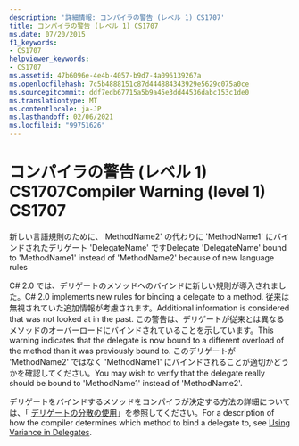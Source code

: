```yaml
---
description: '詳細情報: コンパイラの警告 (レベル 1) CS1707'
title: コンパイラの警告 (レベル 1) CS1707
ms.date: 07/20/2015
f1_keywords:
- CS1707
helpviewer_keywords:
- CS1707
ms.assetid: 47b6096e-4e4b-4057-b9d7-4a096139267a
ms.openlocfilehash: 7c5b4888151c87d444884343929e5629c075a0ce
ms.sourcegitcommit: ddf7edb67715a5b9a45e3dd44536dabc153c1de0
ms.translationtype: MT
ms.contentlocale: ja-JP
ms.lasthandoff: 02/06/2021
ms.locfileid: "99751626"
---
```

# <a name="compiler-warning-level-1-cs1707"></a><span data-ttu-id="6aa3b-103">コンパイラの警告 (レベル 1) CS1707</span><span class="sxs-lookup"><span data-stu-id="6aa3b-103">Compiler Warning (level 1) CS1707</span></span>

<span data-ttu-id="6aa3b-104">新しい言語規則のために、'MethodName2' の代わりに 'MethodName1' にバインドされたデリゲート 'DelegateName' です</span><span class="sxs-lookup"><span data-stu-id="6aa3b-104">Delegate 'DelegateName' bound to 'MethodName1' instead of 'MethodName2' because of new language rules</span></span>  
  
 <span data-ttu-id="6aa3b-105">C# 2.0 では、デリゲートのメソッドへのバインドに新しい規則が導入されました。</span><span class="sxs-lookup"><span data-stu-id="6aa3b-105">C# 2.0 implements new rules for binding a delegate to a method.</span></span> <span data-ttu-id="6aa3b-106">従来は無視されていた追加情報が考慮されます。</span><span class="sxs-lookup"><span data-stu-id="6aa3b-106">Additional information is considered that was not looked at in the past.</span></span> <span data-ttu-id="6aa3b-107">この警告は、デリゲートが従来とは異なるメソッドのオーバーロードにバインドされていることを示しています。</span><span class="sxs-lookup"><span data-stu-id="6aa3b-107">This warning indicates that the delegate is now bound to a different overload of the method than it was previously bound to.</span></span> <span data-ttu-id="6aa3b-108">このデリゲートが 'MethodName2' ではなく 'MethodName1' にバインドされることが適切かどうかを確認してください。</span><span class="sxs-lookup"><span data-stu-id="6aa3b-108">You may wish to verify that the delegate really should be bound to 'MethodName1' instead of 'MethodName2'.</span></span>  
  
 <span data-ttu-id="6aa3b-109">デリゲートをバインドするメソッドをコンパイラが決定する方法の詳細については、「 [デリゲートの分散の使用](../programming-guide/concepts/covariance-contravariance/using-variance-in-delegates.md)」を参照してください。</span><span class="sxs-lookup"><span data-stu-id="6aa3b-109">For a description of how the compiler determines which method to bind a delegate to, see [Using Variance in Delegates](../programming-guide/concepts/covariance-contravariance/using-variance-in-delegates.md).</span></span>
